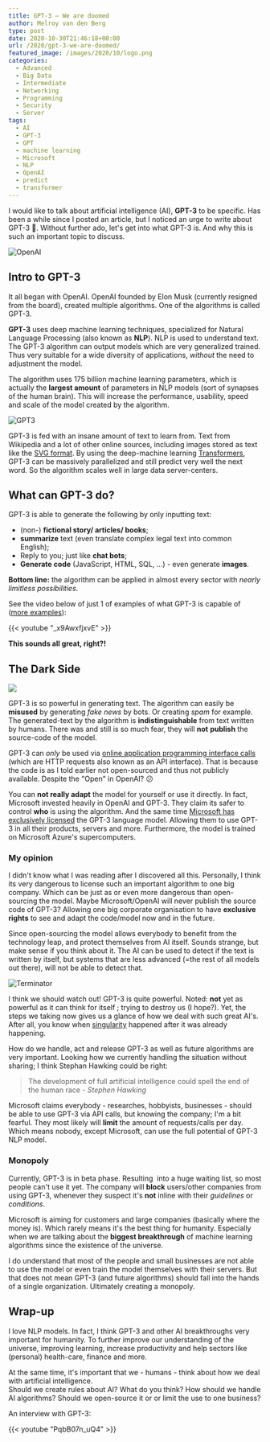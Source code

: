 ```yaml
---
title: GPT-3 – We are doomed
author: Melroy van den Berg
type: post
date: 2020-10-30T21:46:18+00:00
url: /2020/gpt-3-we-are-doomed/
featured_image: /images/2020/10/logo.png
categories:
  - Advanced
  - Big Data
  - Intermediate
  - Networking
  - Programming
  - Security
  - Server
tags:
  - AI
  - GPT-3
  - GPT
  - machine learning
  - Microsoft
  - NLP
  - OpenAI
  - predict
  - transformer
---
```


I would like to talk about artificial intelligence (AI), **GPT-3** to be specific. Has been a while since I posted an article, but I noticed an urge to write about GPT-3 🙂. Without further ado, let's get into what GPT-3 is. And why this is such an important topic to discuss.

![OpenAI](/images/2020/10/openai_logo.png "OpenAI Logo")

<!--more-->

## Intro to GPT-3

It all began with OpenAI. OpenAI founded by Elon Musk (currently resigned from the board), created multiple algorithms. One of the algorithms is called GPT-3.

**GPT-3** uses deep machine learning techniques, specialized for Natural Language Processing (also known as **NLP**). NLP is used to understand text. The GPT-3 algorithm can output models which are very generalized trained. Thus very suitable for a wide diversity of applications, _without_ the need to adjustment the model.

The algorithm uses 175 billion machine learning parameters, which is actually the **largest amount** of parameters in NLP models (sort of synapses of the human brain). This will increase the performance, usability, speed and scale of the model created by the algorithm.

![GPT3](/images/2020/10/gpt3.png "Number billion parameters per model")

GPT-3 is fed with an insane amount of text to learn from. Text from Wikipedia and a lot of other online sources, including images stored as text like the [SVG format](https://en.wikipedia.org/wiki/Scalable_Vector_Graphics). By using the deep-machine learning [Transformers](<https://en.wikipedia.org/wiki/Transformer_(machine_learning_model)>), GPT-3 can be massively parallelized and still predict very well the next word. So the algorithm scales well in large data server-centers.

## What can GPT-3 do?

GPT-3 is able to generate the following by only inputting text:

- (non-) **fictional story/ articles/ books**;
- **summarize** text (even translate complex legal text into common English);
- Reply to you; just like **chat bots**;
- **Generate code** (JavaScript, HTML, SQL, ...) - even generate **images**.

**Bottom line:** the algorithm can be applied in almost every sector with _nearly limitless possibilities_.

See the video below of just 1 of examples of what GPT-3 is capable of ([more examples](https://openai.com/blog/openai-api/)):

{{< youtube "_x9AwxfjxvE" >}}

**This sounds all great, right?!**

## The Dark Side

![](/images/2020/10/dark-side.jpg)

GPT-3 is so powerful in generating text. The algorithm can easily be **misused** by generating _fake news_ by bots. Or creating _spam_ for example. The generated-text by the algorithm is **indistinguishable** from text written by humans. There was and still is so much fear, they will **not** **publish** the source-code of the model.

GPT-3 can _only_ be used via [online application programming interface calls](https://openai.com/blog/openai-api/) (which are HTTP requests also known as an API interface). That is because the code is as I told earlier not open-sourced and thus not publicly available. Despite the "Open" in OpenAI? 😕

You can **not really adapt** the model for yourself or use it directly. In fact, Microsoft invested heavily in OpenAI and GPT-3. They claim its safer to control **who** is using the algorithm. And the same time [Microsoft has exclusively licensed](https://blogs.microsoft.com/blog/2020/09/22/microsoft-teams-up-with-openai-to-exclusively-license-gpt-3-language-model/) the GPT-3 language model. Allowing them to use GPT-3 in all their products, servers and more. Furthermore, the model is trained on Microsoft Azure's supercomputers.

### My opinion

I didn't know what I was reading after I discovered all this. Personally, I think its very dangerous to license such an important algorithm to one big company. Which can be just as or even more dangerous than open-sourcing the model. Maybe Microsoft/OpenAI will never publish the source code of GPT-3? Allowing one big corporate organisation to have **exclusive rights** to see and adapt the code/model now and in the future.

Since open-sourcing the model allows everybody to benefit from the technology leap, and protect themselves from AI itself. Sounds strange, but make sense if you think about it. The AI can be used to detect if the text is written by itself, but systems that are less advanced (=the rest of all models out there), will not be able to detect that.

![Terminator](/images/2020/10/terminator.jpg)

I think we should watch out! GPT-3 is quite powerful. Noted: **not** yet as powerful as it can think for itself ; trying to destroy us (I hope?). Yet, the steps we taking now gives us a glance of how we deal with such great AI's. After all, you know when [singularity](https://en.wikipedia.org/wiki/Technological_singularity) happened after it was already happening.

How do we handle, act and release GPT-3 as well as future algorithms are very important. Looking how we currently handling the situation without sharing; I think Stephan Hawking could be right:

> The development of full artificial intelligence could spell the end of the human race - _Stephen Hawking_

Microsoft claims everybody - researches, hobbyists, businesses - should be able to use GPT-3 via API calls, but knowing the company; I'm a bit fearful. They most likely will **limit** the amount of requests/calls per day. Which means nobody, except Microsoft, can use the full potential of GPT-3 NLP model.

### Monopoly

Currently, GPT-3 is in beta phase. Resulting  into a huge waiting list, so most people can't use it yet. The company will **block** users/other companies from using GPT-3, whenever they suspect it's **not** inline with their _guidelines_ or _conditions_.

Microsoft is aiming for customers and large companies (basically where the money is). Which rarely means it's the best thing for humanity. Especially when we are talking about the **biggest breakthrough** of machine learning algorithms since the existence of the universe.

I do understand that most of the people and small businesses are not able to use the model or even train the model themselves with their servers. But that does not mean GPT-3 (and future algorithms) should fall into the hands of a single organization. Ultimately creating a monopoly.

## Wrap-up

I love NLP models. In fact, I think GPT-3 and other AI breakthroughs very important for humanity. To further improve our understanding of the universe, improving learning, increase productivity and help sectors like (personal) health-care, finance and more.

At the same time, it's important that we - humans - think about how we deal with artificial intelligence.  
Should we create rules about AI? What do you think? How should we handle AI algorithms? Should we open-source it or or limit the use to one business?

An interview with GPT-3:

{{< youtube "PqbB07n_uQ4" >}}
